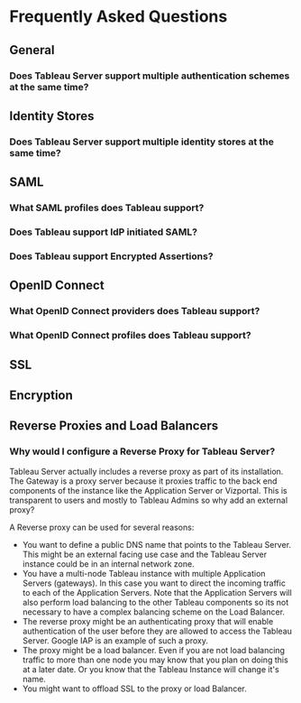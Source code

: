# Frequently Asked Questions

## General

### Does Tableau Server support multiple authentication schemes at the same time?

## Identity Stores

### Does Tableau Server support multiple identity stores at the same time?

## SAML

### What SAML profiles does Tableau support?

### Does Tableau support IdP initiated SAML?

### Does Tableau support Encrypted Assertions?

## OpenID Connect

### What OpenID Connect providers does Tableau support?

### What OpenID Connect profiles does Tableau support?

## SSL

## Encryption

## Reverse Proxies and Load Balancers

### Why would I configure a Reverse Proxy for Tableau Server?

Tableau Server actually includes a reverse proxy as part of its installation. The Gateway is a proxy server because it proxies traffic to the back end components of the instance like the Application Server or Vizportal. This is transparent to users and mostly to Tableau Admins so why add an external proxy?

A Reverse proxy can be used for several reasons:

- You want to define a public DNS name that points to the Tableau Server. This might be an external facing use case and the Tableau Server instance could be in an internal network zone.
- You have a multi-node Tableau instance with multiple Application Servers (gateways). In this case you want to direct the incoming traffic to each of the Application Servers. Note that the Application Servers will also perform load balancing to the other Tableau components so its not necessary to have a complex balancing scheme on the Load Balancer.
- The reverse proxy might be an authenticating proxy that will enable authentication of the user before they are allowed to access the Tableau Server. Google IAP is an example of such a proxy.
- The proxy might be a load balancer. Even if you are not load balancing traffic to more than one node you may know that you plan on doing this at a later date. Or you know that the Tableau Instance will change it's name.
- You might want to offload SSL to the proxy or load Balancer.